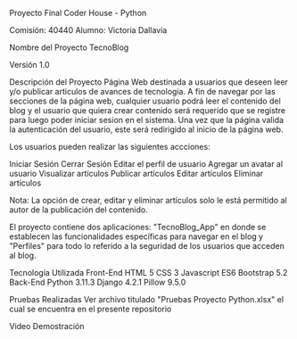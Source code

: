 Proyecto Final Coder House - Python

Comisión: 40440
Alumno: Victoria Dallavia

Nombre del Proyecto
TecnoBlog

Versión
1.0

Descripción del Proyecto
Página Web destinada a usuarios que deseen leer y/o publicar articulos de avances de tecnologia.
A fin de navegar por las secciones de la página web, cualquier usuario podrá leer el contenido del blog y el usuario que quiera crear contenido será requerido que se registre para luego poder iniciar sesion en el sistema. Una vez que la página valida la autenticación del usuario, este será redirigido al inicio de la página web.

Los usuarios pueden realizar las siguientes accciones:

Iniciar Sesión 
Cerrar Sesión
Editar el perfil de usuario
Agregar un avatar al usuario
Visualizar artículos
Publicar artículos
Editar artículos
Eliminar artículos

Nota: La opción de crear, editar y eliminar artículos solo le está permitido al autor de la publicación del contenido.

El proyecto contiene dos aplicaciones: "TecnoBlog_App" en donde se establecen las funcionalidades específicas para navegar en el blog y "Perfiles" para todo lo referido a la seguridad de los usuarios que acceden al blog.

Tecnología Utilizada
Front-End
HTML 5
CSS 3
Javascript ES6
Bootstrap 5.2
Back-End
Python 3.11.3
Django 4.2.1
Pillow 9.5.0

Pruebas Realizadas
Ver archivo titulado "Pruebas Proyecto Python.xlsx" el cual se encuentra en el presente repositorio


Video Demostración
